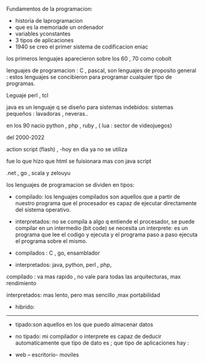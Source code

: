 Fundamentos de la programacion:

- historia de laprogramacion
- que es la memoriade un ordenador
- variables yconstantes
- 3 tipos de aplicaciones
- 1940 se creo el primer sistema de codificacion eniac

los primeros
lenguajes aparecieron sobre los 60 , 70 como cobolt

lenguajes de
programacion : C , pascal, son lenguajes de proposito general : estos
lenguajes se concibieron para programar cualquier tipo de programas.

Leguaje perl , tcl

java es un lenguaje
q se diseño para sistemas indebidos: sistemas pequeños : lavadoras
, neveras..

en los 90 nacio
python , php , ruby , ( lua : sector de videojuegos)

del 2000-2022

action script
(flash) , -hoy en dia ya no se utiliza

fue lo que hizo que
html se fuisionara mas con java script

.net , go , scala y
zelouyu

los lenguajes de
programacion se dividen en tipos:

- compilado: los
lenguajes compilados son aquellos que a partir de nuestro programa
que el procesador es capaz de ejecutar directamente del sistema
operativo.

- interpretados: no
se compila a algo q entiende el procesador, se puede compilar en un
intermedio (bit code) se necesita un interprete: es un programa que
lee el codigo y ejecuta y el programa paso a paso ejecuta el programa
sobre el mismo.

- compilados : C , go, ensamblador

- interpretados: java, python, perl , php,

compilado : va mas rapido , no vale para todas las arquitecturas, max rendimiento

interpretados: mas lento,  pero mas sencillo ,max portabilidad

- hibrido:
- -------------------------------------------------------------------------------------------------------------
- tipado:son aquellos
en los que puedo almacenar datos
- no tipado: mi
compilador o interprete es capaz de deducir automaticamente que tipo
de dato es
;
que tipo de
aplicaciones hay :

- web – escritorio-
moviles
